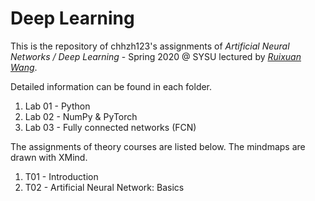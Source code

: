 # Deep Learning

This is the repository of chhzh123's assignments of *Artificial Neural Networks / Deep Learning* - Spring 2020 @ SYSU lectured by [*Ruixuan Wang*](https://www.isee-ai.cn/~wangruixuan/).

Detailed information can be found in each folder.

1. Lab 01 - Python
2. Lab 02 - NumPy & PyTorch
3. Lab 03 - Fully connected networks (FCN)

The assignments of theory courses are listed below. The mindmaps are drawn with XMind.
1. T01 - Introduction
2. T02 - Artificial Neural Network: Basics